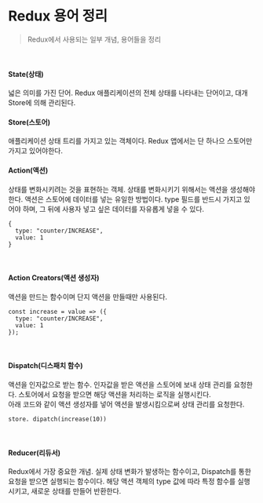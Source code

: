 # Redux 용어 정리
> Redux에서 사용되는 일부 개념, 용어들을 정리
<br/>

#### State(상태)
넓은 의미를 가진 단어. Redux 애플리케이션의 전체 상태를 나타내는 단어이고, 대개 Store에 의해 관리된다.
<br/>

#### Store(스토어)
애플리케이션 상태 트리를 가지고 있는 객체이다. Redux 앱에서는 단 하나으 스토어만 가지고 있어야한다.
<br/>

#### Action(액션)
상태를 변화시키려는 것을 표현하는 객체. 상태를 변화시키기 위해서는 액션을 생성해야 한다. 액션은 스토어에 데이터를 넣는 유일한 방법이다.
type 필드를 반드시 가지고 있어야 하며, 그 뒤에 사용자 넣고 싶은 데이터를 자유롭게 넣을 수 있다.
```
{
  type: "counter/INCREASE",
  value: 1
}
```
<br/>

#### Action Creators(액션 생성자)
액션을 만드는 함수이며 단지 액션을 만들때만 사용된다.
```
const increase = value => ({
  type: "counter/INCREASE",
  value: 1
});
```
<br/>

#### Dispatch(디스패치 함수)
액션을 인자값으로 받는 함수. 인자값을 받은 액션을 스토어에 보내 상태 관리를 요청한다. 스토어에서 요청을 받으면 해당 액션을 처리하는 로직을 실행시킨다. <br/>
아래 코드와 같이 액션 생성자를 넣어 액션을 발생시킴으로써 상태 관리를 요청한다.
```
store. dipatch(increase(10))
```
<br/>

#### Reducer(리듀서)
Redux에서 가장 중요한 개념. 실제 상태 변화가 발생하는 함수이고, Dispatch를 통한 요청을 받으면 실행되는 함수이다.
해당 액션 객체의 type 값에 따라 특정 함수를 실행시키고, 새로운 상태를 만들어 반환한다.

<br/>
